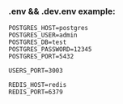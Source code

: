 ### .env && .dev.env example:

```
POSTGRES_HOST=postgres
POSTGRES_USER=admin
POSTGRES_DB=test
POSTGRES_PASSWORD=12345
POSTGRES_PORT=5432

USERS_PORT=3003

REDIS_HOST=redis
REDIS_PORT=6379
```
